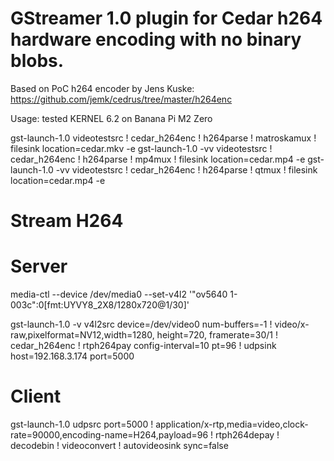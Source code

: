 # GStreamer 1.0 plugin for Cedar h264 hardware encoding with no binary blobs.

Based on PoC h264 encoder by Jens Kuske:
https://github.com/jemk/cedrus/tree/master/h264enc

Usage: tested KERNEL 6.2 on Banana Pi M2 Zero

gst-launch-1.0 videotestsrc ! cedar_h264enc ! h264parse ! matroskamux ! filesink location=cedar.mkv -e
gst-launch-1.0 -vv videotestsrc ! cedar_h264enc ! h264parse ! mp4mux ! filesink location=cedar.mp4 -e
gst-launch-1.0 -vv videotestsrc ! cedar_h264enc ! h264parse ! qtmux ! filesink location=cedar.mp4 -e

# Stream H264

# Server

media-ctl --device /dev/media0 --set-v4l2 '"ov5640 1-003c":0[fmt:UYVY8_2X8/1280x720@1/30]'

gst-launch-1.0 -v v4l2src device=/dev/video0 num-buffers=-1 ! video/x-raw,pixelformat=NV12,width=1280, height=720, framerate=30/1 ! cedar_h264enc ! rtph264pay config-interval=10 pt=96 ! udpsink host=192.168.3.174 port=5000

# Client

gst-launch-1.0 udpsrc port=5000 ! application/x-rtp,media=video,clock-rate=90000,encoding-name=H264,payload=96 ! rtph264depay ! decodebin ! videoconvert ! autovideosink sync=false


 

